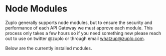 # Node Modules

Zuplo generally supports node modules, but to ensure the security and
performance of each API Gateway we must approve each module. This process only
takes a few hours so if you need something new please reach out to use on
twitter @zuplo or through email whatzup@zuplo.com.

Below are the currently installed modules.

<!-- GENERATED MODULES HERE -->
